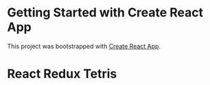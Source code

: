 # Getting Started with Create React App

This project was bootstrapped with [Create React App](https://github.com/facebook/create-react-app).

# React Redux Tetris
